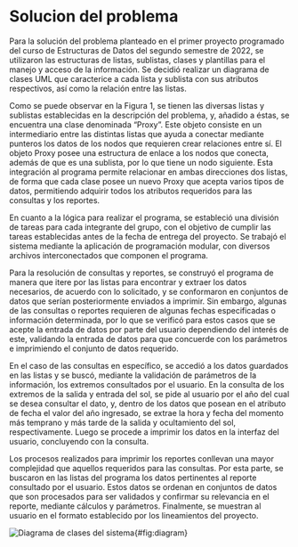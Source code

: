 # Solucion del problema 

Para la solución del problema planteado en el primer proyecto programado del 
curso de Estructuras de Datos del segundo semestre de 2022, se utilizaron las 
estructuras de listas, sublistas, clases y plantillas para el manejo y acceso 
de la información. Se decidió realizar un diagrama de clases UML que caracterice 
a cada lista y sublista con sus atributos respectivos, así como la relación 
entre las listas. 

Como se puede observar en la Figura 1, se tienen las diversas listas y sublistas 
establecidas en la descripción del problema, y, añadido a éstas, se encuentra una 
clase denominada “Proxy”. Este objeto consiste en un intermediario entre las distintas 
listas que ayuda a conectar mediante punteros los datos de los nodos que requieren crear 
relaciones entre sí. El objeto Proxy posee una estructura de enlace a los nodos que 
conecta, además de que es una sublista, por lo que tiene un nodo siguiente. Esta 
integración al programa permite relacionar en ambas direcciones dos listas, de 
forma que cada clase posee un nuevo Proxy que acepta varios tipos de datos, 
permitiendo adquirir todos los atributos requeridos para las consultas y 
los reportes.

En cuanto a la lógica para realizar el programa, se estableció una división de 
tareas para cada integrante del grupo, con el objetivo de cumplir las tareas 
establecidas antes de la fecha de entrega del proyecto. Se trabajó el sistema 
mediante la aplicación de programación modular, con diversos archivos 
interconectados que componen el programa.

Para la resolución de consultas y reportes, se construyó el programa de manera 
que itere por las listas para encontrar y extraer los datos necesarios, de acuerdo 
con lo solicitado, y se conformaron en conjuntos de datos que serían posteriormente 
enviados a imprimir. Sin embargo, algunas de las consultas o reportes requieren 
de algunas fechas especificadas o información determinada, por lo que se verificó 
para estos casos que se acepte la entrada de datos por parte del usuario dependiendo 
del interés de este, validando la entrada de datos para que concuerde con los 
parámetros e imprimiendo el conjunto de datos requerido.

En el caso de las consultas en específico, se accedió a los datos guardados en las 
listas y se buscó, mediante la validación de parámetros de la información, los 
extremos consultados por el usuario. En la consulta de los extremos de la salida y 
entrada del sol, se pide al usuario por el año del cual se desea consultar el dato, 
y, dentro de los datos que posean en el atributo de fecha el valor del año ingresado, 
se extrae la hora y fecha del momento más temprano y más tarde de la salida y 
ocultamiento del sol, respectivamente. Luego se procede a imprimir los datos en 
la interfaz del usuario, concluyendo con la consulta.

Los procesos realizados para imprimir los reportes conllevan una mayor complejidad 
que aquellos requeridos para las consultas. Por esta parte, se buscaron en las listas 
del programa los datos pertinentes al reporte consultado por el usuario. Estos datos 
se ordenan en conjuntos de datos que son procesados para ser validados y confirmar 
su relevancia en el reporte, mediante cálculos y parámetros. Finalmente, se muestran 
al usuario en el formato establecido por los lineamientos del proyecto.

![[Diagrama de clases del sistema]()](images/uml_diagram.png){#fig:diagram}
